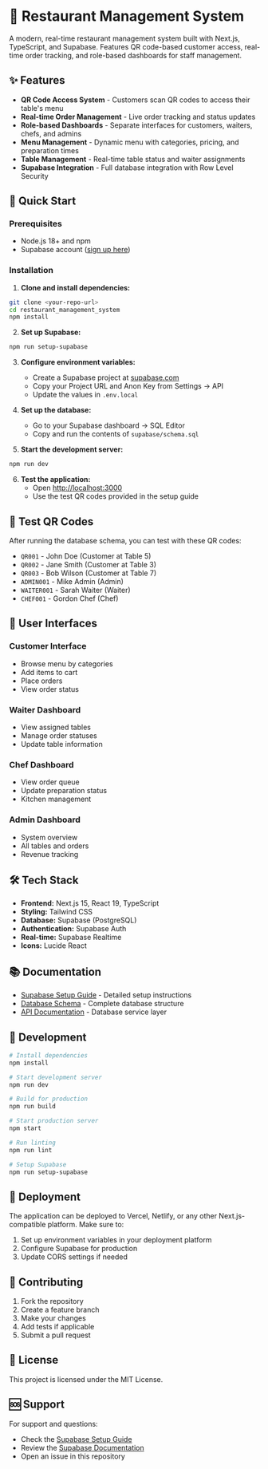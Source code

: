 # 🍕 Restaurant Management System

A modern, real-time restaurant management system built with Next.js, TypeScript, and Supabase. Features QR code-based customer access, real-time order tracking, and role-based dashboards for staff management.

## ✨ Features

- **QR Code Access System** - Customers scan QR codes to access their table's menu
- **Real-time Order Management** - Live order tracking and status updates
- **Role-based Dashboards** - Separate interfaces for customers, waiters, chefs, and admins
- **Menu Management** - Dynamic menu with categories, pricing, and preparation times
- **Table Management** - Real-time table status and waiter assignments
- **Supabase Integration** - Full database integration with Row Level Security

## 🚀 Quick Start

### Prerequisites

- Node.js 18+ and npm
- Supabase account ([sign up here](https://supabase.com))

### Installation

1. **Clone and install dependencies:**
```bash
git clone <your-repo-url>
cd restaurant_management_system
npm install
```

2. **Set up Supabase:**
```bash
npm run setup-supabase
```

3. **Configure environment variables:**
   - Create a Supabase project at [supabase.com](https://supabase.com)
   - Copy your Project URL and Anon Key from Settings → API
   - Update the values in `.env.local`

4. **Set up the database:**
   - Go to your Supabase dashboard → SQL Editor
   - Copy and run the contents of `supabase/schema.sql`

5. **Start the development server:**
```bash
npm run dev
```

6. **Test the application:**
   - Open [http://localhost:3000](http://localhost:3000)
   - Use the test QR codes provided in the setup guide

## 🔑 Test QR Codes

After running the database schema, you can test with these QR codes:

- `QR001` - John Doe (Customer at Table 5)
- `QR002` - Jane Smith (Customer at Table 3)
- `QR003` - Bob Wilson (Customer at Table 7)
- `ADMIN001` - Mike Admin (Admin)
- `WAITER001` - Sarah Waiter (Waiter)
- `CHEF001` - Gordon Chef (Chef)

## 📱 User Interfaces

### Customer Interface
- Browse menu by categories
- Add items to cart
- Place orders
- View order status

### Waiter Dashboard
- View assigned tables
- Manage order statuses
- Update table information

### Chef Dashboard
- View order queue
- Update preparation status
- Kitchen management

### Admin Dashboard
- System overview
- All tables and orders
- Revenue tracking

## 🛠 Tech Stack

- **Frontend:** Next.js 15, React 19, TypeScript
- **Styling:** Tailwind CSS
- **Database:** Supabase (PostgreSQL)
- **Authentication:** Supabase Auth
- **Real-time:** Supabase Realtime
- **Icons:** Lucide React

## 📚 Documentation

- [Supabase Setup Guide](SUPABASE_SETUP.md) - Detailed setup instructions
- [Database Schema](supabase/schema.sql) - Complete database structure
- [API Documentation](src/lib/database.ts) - Database service layer

## 🔧 Development

```bash
# Install dependencies
npm install

# Start development server
npm run dev

# Build for production
npm run build

# Start production server
npm start

# Run linting
npm run lint

# Setup Supabase
npm run setup-supabase
```

## 🚀 Deployment

The application can be deployed to Vercel, Netlify, or any other Next.js-compatible platform. Make sure to:

1. Set up environment variables in your deployment platform
2. Configure Supabase for production
3. Update CORS settings if needed

## 🤝 Contributing

1. Fork the repository
2. Create a feature branch
3. Make your changes
4. Add tests if applicable
5. Submit a pull request

## 📄 License

This project is licensed under the MIT License.

## 🆘 Support

For support and questions:
- Check the [Supabase Setup Guide](SUPABASE_SETUP.md)
- Review the [Supabase Documentation](https://supabase.com/docs)
- Open an issue in this repository
